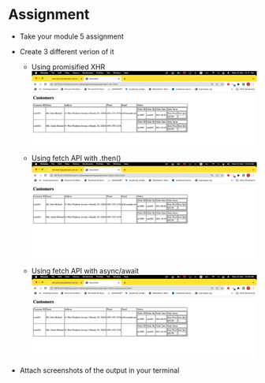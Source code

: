 # Assignment

- Take your module 5 assignment
- Create 3 different verion of it
  - Using promisified XHR
  ![Output Using promisified XHR](./Output-Assignment-XHR.png)

  - Using fetch API with .then()
  ![Output Using fetch API with .then()](./Output-Assignment-Fetch-Then.png)

  - Using fetch API with async/await
  ![Output Using fetch API with async/await](./Output-Assigment-FetchAsyncAwait.png)

- Attach screenshots of the output in your terminal
